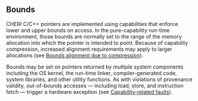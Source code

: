 ## Bounds

CHERI C/C++ pointers are implemented using capabilities that enforce lower and
upper bounds on access.
In the pure-capability run-time environment, those bounds are normally set to
the range of the memory allocation into which the pointer is intended to
point.
Because of capability compression, increased alignment requirements may apply
to larger allocations (see [Bounds alignment due to compression](../apis/bounds-alignment-due-to-compression.html)).

Bounds may be set on pointers returned by multiple system components including
the OS kernel, the run-time linker, compiler-generated code, system libraries,
and other utility functions.
As with violations of provenance validity, out-of-bounds accesses &mdash; including
load, store, and instruction fetch &mdash; trigger a hardware exception (see
[Capability-related faults](capability-faults.html)).
